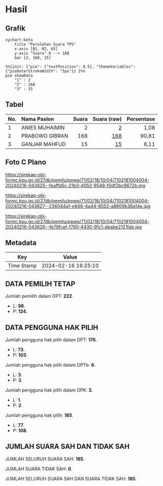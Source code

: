 # Hasil

## Grafik

```mermaid
xychart-beta
    title "Perolehan Suara TPS"
    x-axis [01, 02, 03]
    y-axis "Suara" 0 --> 168
    bar [2, 168, 15]
```

```mermaid
%%{init: {"pie": {"textPosition": 0.5}, "themeVariables": {"pieOuterStrokeWidth": "5px"}} }%%
pie showData
    "1" : 2
    "2" : 168
    "3" : 15
```

## Tabel

| No. | Nama Paslon    | Suara | Suara (raw) | Persentase |
|:--- |:-------------- | -----:| -----------:| ----------:|
| 1   | ANIES MUHAIMIN | 2     | [2][p-1]    | 1,08       |
| 2   | PRABOWO GIBRAN | 168   | [168][p-2]  | 90,81      |
| 3   | GANJAR MAHFUD  | 15    | [15][p-3]   | 8,11       |


[p-1]: https://github.com/gigit-pemilu/pemilu-2024-71-sulawesi-utara/blob/main/pilpres/hitung-suara/sub/71-sulawesi-utara/sub/02-minahasa/sub/18-tondano-selatan/sub/1004-tataaran-i/sub/004-tps/sub/paslon-1.txt
[p-2]: https://github.com/gigit-pemilu/pemilu-2024-71-sulawesi-utara/blob/main/pilpres/hitung-suara/sub/71-sulawesi-utara/sub/02-minahasa/sub/18-tondano-selatan/sub/1004-tataaran-i/sub/004-tps/sub/paslon-2.txt
[p-3]: https://github.com/gigit-pemilu/pemilu-2024-71-sulawesi-utara/blob/main/pilpres/hitung-suara/sub/71-sulawesi-utara/sub/02-minahasa/sub/18-tondano-selatan/sub/1004-tataaran-i/sub/004-tps/sub/paslon-3.txt

## Foto C Plano

https://sirekap-obj-formc.kpu.go.id/27db/pemilu/ppwp/71/02/18/10/04/7102181004004-20240216-043625--feaffd5c-21b3-4052-9548-f0df2bc9672b.jpg

https://sirekap-obj-formc.kpu.go.id/27db/pemilu/ppwp/71/02/18/10/04/7102181004004-20240216-043627--236044a1-e846-4a44-8552-a8609b36a14e.jpg

https://sirekap-obj-formc.kpu.go.id/27db/pemilu/ppwp/71/02/18/10/04/7102181004004-20240216-043626--fe79fcef-f760-4430-91c1-deabe2121fab.jpg


## Metadata

| Key        | Value               |
| ---------- | ------------------- |
| Time Stamp | 2024-02-16 16:25:10 |


## DATA PEMILIH TETAP

Jumlah pemilih dalam DPT: **222**.
 * L: **98**.
 * P: **124**.

## DATA PENGGUNA HAK PILIH

Jumlah pengguna hak pilih dalam DPT: **176**.
 * L: **73**.
 * P: **103**.

Jumlah pengguna hak pilih dalam DPTb: **6**.
 * L: **3**.
 * P: **3**.

Jumlah pengguna hak pilih dalam DPK: **3**.
 * L: **1**.
 * P: **2**.

Jumlah pengguna hak pilih: **185**.
 * L: **77**.
 * P: **108**.

## JUMLAH SUARA SAH DAN TIDAK SAH

JUMLAH SELURUH SUARA SAH: **185**.

JUMLAH SUARA TIDAK SAH: **0**.

JUMLAH SELURUH SUARA SAH DAN SUARA TIDAK SAH: **185**.


